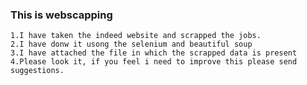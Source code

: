 ### This is webscapping 
    1.I have taken the indeed website and scrapped the jobs.
    2.I have donw it usong the selenium and beautiful soup
    3.I have attached the file in which the scrapped data is present 
    4.Please look it, if you feel i need to improve this please send suggestions.
